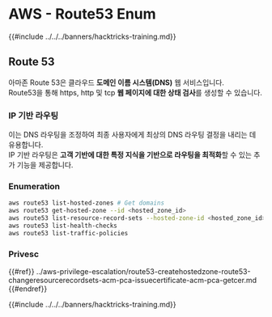 # AWS - Route53 Enum

{{#include ../../../banners/hacktricks-training.md}}

## Route 53

아마존 Route 53은 클라우드 **도메인 이름 시스템(DNS)** 웹 서비스입니다.\
Route53을 통해 https, http 및 tcp **웹 페이지에 대한 상태 검사**를 생성할 수 있습니다.

### IP 기반 라우팅 <a href="#routing-policy-ipbased" id="routing-policy-ipbased"></a>

이는 DNS 라우팅을 조정하여 최종 사용자에게 최상의 DNS 라우팅 결정을 내리는 데 유용합니다.\
IP 기반 라우팅은 **고객 기반에 대한 특정 지식을 기반으로 라우팅을 최적화**할 수 있는 추가 기능을 제공합니다.

### Enumeration
```bash
aws route53 list-hosted-zones # Get domains
aws route53 get-hosted-zone --id <hosted_zone_id>
aws route53 list-resource-record-sets --hosted-zone-id <hosted_zone_id> # Get all records
aws route53 list-health-checks
aws route53 list-traffic-policies
```
### Privesc

{{#ref}}
../aws-privilege-escalation/route53-createhostedzone-route53-changeresourcerecordsets-acm-pca-issuecertificate-acm-pca-getcer.md
{{#endref}}

{{#include ../../../banners/hacktricks-training.md}}
